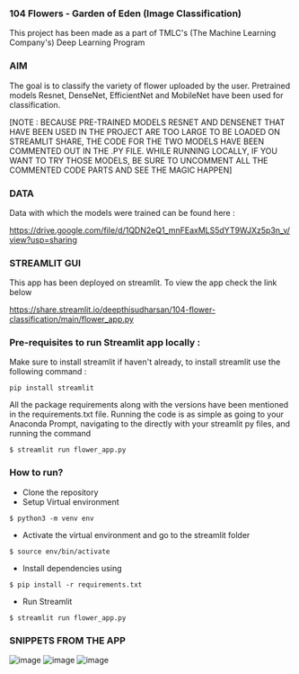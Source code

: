 ### 104 Flowers - Garden of Eden (Image Classification)

This project has been made as a part of TMLC's (The Machine Learning Company's) Deep Learning Program

### AIM

The goal is to classify the variety of flower uploaded by the user. Pretrained models Resnet, DenseNet, EfficientNet and MobileNet have been used for classification.

[NOTE : BECAUSE PRE-TRAINED MODELS RESNET AND DENSENET THAT HAVE BEEN USED IN THE PROJECT ARE TOO LARGE TO BE LOADED ON STREAMLIT SHARE, THE CODE FOR THE TWO MODELS HAVE BEEN COMMENTED OUT IN THE .PY FILE. WHILE RUNNING LOCALLY, IF YOU WANT TO TRY THOSE MODELS, BE SURE TO UNCOMMENT ALL THE COMMENTED CODE PARTS AND SEE THE MAGIC HAPPEN]

### DATA

Data with which the models were trained can be found here :

https://drive.google.com/file/d/1QDN2eQ1_mnFEaxMLS5dYT9WJXz5p3n_v/view?usp=sharing

### STREAMLIT GUI

This app has been deployed on streamlit. To view the app check the link below

https://share.streamlit.io/deepthisudharsan/104-flower-classification/main/flower_app.py

### Pre-requisites to run Streamlit app locally :

Make sure to install streamlit if haven't already, to install streamlit use the following command :

```
pip install streamlit
```
All the package requirements along with the versions have been mentioned in the requirements.txt file. Running the code is as simple as going to your Anaconda Prompt, navigating to the directly with your streamlit py files, and running the command 
```
$ streamlit run flower_app.py
```
### How to run?

* Clone the repository
* Setup Virtual environment
```
$ python3 -m venv env
```
* Activate the virtual environment and go to the streamlit folder
```
$ source env/bin/activate
```
* Install dependencies using
```
$ pip install -r requirements.txt
```
* Run Streamlit
```
$ streamlit run flower_app.py
```

### SNIPPETS FROM THE APP

![image](https://user-images.githubusercontent.com/59824729/135339596-9f518d5d-e409-419a-bac6-817c36c9bab2.png)
![image](https://user-images.githubusercontent.com/59824729/135339632-a98b4b52-389c-487a-a473-0981b31f1d69.png)
![image](https://user-images.githubusercontent.com/59824729/135339688-1b600b41-2a53-4c39-8d7c-e4f5f6e5fcde.png)
